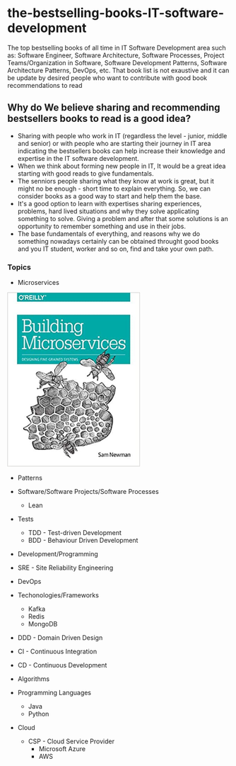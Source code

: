 # the-bestselling-books-IT-software-development
The top bestselling books of all time in IT Software Development area such as: Software Engineer, Software Architecture, Software Processes, Project Teams/Organization in Software, Software Development Patterns, Software Architecture Patterns, DevOps, etc. That book list is not exaustive and it can be update by desired people who want to contribute with good book recommendations to read


## Why do We believe sharing and recommending bestsellers books to read is a good idea?
- Sharing with people who work in IT (regardless the level - junior, middle and senior) or with people who are starting their journey in IT area indicating the bestsellers books can help increase their knowledge and expertise in the IT software development.
- When we think about forming new people in IT, It would be a great idea starting with good reads to give fundamentals.
- The senniors people sharing what they know at work is great, but it might no be enough - short time to explain everything. So, we can consider books as a good way to start and help them the base.
- It's a good option to learn with expertises sharing experiences, problems, hard lived situations and why they solve applicating something to solve. Giving a problem and after that some solutions is an opportunity to remember something and use in their jobs.
- The base fundamentals of everything, and reasons why we do something nowadays certainly can be obtained throught good books and you IT student, worker and so on, find and take your own path.

### Topics

- Microservices
<img src="images/books/microservices/BuildingMicroservices-SanNewman.jpg" width="300" heigth="200"/>

- Patterns

- Software/Software Projects/Software Processes
  - Lean

- Tests
  - TDD - Test-driven Development
  - BDD - Behaviour Driven Development

- Development/Programming

- SRE - Site Reliability Engineering

- DevOps

- Techonologies/Frameworks
  - Kafka
  - Redis
  - MongoDB

- DDD - Domain Driven Design

- CI - Continuous Integration

- CD - Continuous Development

- Algorithms

- Programming Languages
  - Java
  - Python

- Cloud
  - CSP - Cloud Service Provider
    - Microsoft Azure
    - AWS 
